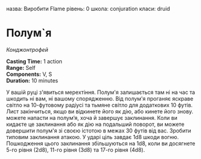 назва: Виробити Flame рівень: 0 школа: conjuration класи: druid

# Полум`я
_Конджонтрофей_

**Casting Time:** 1 action    
**Range:** Self    
**Components:** V, S    
**Duration:** 10 minutes

У вашій руці з'явиться мерехтіння. Полум'я залишається там ні на час та шкодить ні вам, ні вашому спорядженню. Від полум'я проганяє яскраве світло на 10-футовому радіусі та тьмяне світло для додаткових 10 футів. Лист закінчиться, якщо ви відкинете його як дію, або кинете його знову.    
можете напасти на полум’я, хоча й завершує заклинання. Коли ви кидаєте це заклинання або як дію на подальший поворот, ви можете довершити полум'я зі своєю істотою в межах 30 футів від вас. Зробити типовим заклинання атакою. У ударі ціль завдає 1d8 шкоди вогню.    
Пошкодження цього заклинання збільшуються на 1d8, коли ви досягнете 5-го рівня (2d8), 11-го рівня (3d8) та 17-го рівня (4d8). 